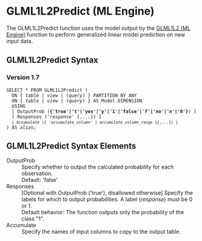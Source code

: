 <html><head></head><body><div class="nested0" aria-labelledby="ariaid-title1" topicindex="1" topicid="trn1518542850144" id="trn1518542850144"><h1 class="title topictitle1" id="ariaid-title1">GLML1L2Predict (ML Engine)</h1><div class="body conbody">
<p class="p">The GLML1L2Predict function uses the model output by the <a href="mxy1558472465230.md#fgw1518542561108">GLML1L2 (ML Engine)</a> function to perform generalized linear model prediction on new input data.</p></div><div class="topic reference nested1" aria-labelledby="ariaid-title2" topicindex="2" topicid="rmy1518542929023" xml:lang="en-us" lang="en-us" id="rmy1518542929023">
<h2 class="title topictitle2" id="ariaid-title2">GLML1L2Predict Syntax</h2><div class="body refbody"><div class="section" id="rmy1518542929023__section_N10011_N1000E_N10001">
<h3 class="title sectiontitle">Version 1.7</h3><pre class="pre codeblock" xml:space="preserve"><code>SELECT * FROM GLML1L2Predict (
  <span>ON { <var class="keyword varname">table</var> | <var class="keyword varname">view</var> | (<var class="keyword varname">query</var>) }</span> PARTITION BY ANY
  <span>ON { <var class="keyword varname">table</var> | <var class="keyword varname">view</var> | (<var class="keyword varname">query</var>) }</span> AS Model DIMENSION
  USING
  [ OutputProb (<span><b>{'true'|'t'|'yes'|'y'|'1'|'false'|'f'|'no'|'n'|'0'}</b></span>) ]
  [ Responses ('<var class="keyword varname">response</var>' [,...]) ]
  <code class="ph codeph">[ Accumulate ({ '<var class="keyword varname">accumulate_column</var>' | <var class="keyword varname">accumulate_column_range</var> }[,...]) ]</code>
) AS <var class="keyword varname">alias</var>;</code></pre></div></div></div><div class="topic reference nested1" aria-labelledby="ariaid-title3" topicindex="3" topicid="veh1518542964825" xml:lang="en-us" lang="en-us" id="veh1518542964825">
<h2 class="title topictitle2" id="ariaid-title3">GLML1L2Predict Syntax Elements</h2><div class="body refbody"><div class="section" id="veh1518542964825__section_N10011_N1000E_N10001"><dl class="dl parml"><dt class="dt pt dlterm">OutputProb</dt><dd class="dd pd">Specify whether to output the calculated probability for each observation.</dd><dd class="dd pd ddexpand">Default: 'false'</dd><dt class="dt pt dlterm">Responses</dt><dd class="dd pd">[Optional with OutputProb ('true'), disallowed otherwise] Specify the labels for which to output probabilities. A label (<var class="keyword varname">response</var>) must be 0 or 1.</dd><dd class="dd pd ddexpand">Default behavior: The function outputs only the probability of the class "1".</dd><dt class="dt pt dlterm">Accumulate</dt><dd class="dd pd">Specify the names of input columns to copy to the output table.</dd></dl></div></div></div></div></body></html>
